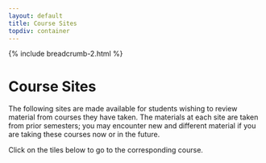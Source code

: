 ```yaml
---
layout: default
title: Course Sites
topdiv: container
---
```

{% include breadcrumb-2.html %}

# Course Sites

The following sites are made available for students wishing to review material from courses they have taken. The materials at each site are taken from prior semesters; you may encounter new and different material if you are taking these courses now or in the future.

Click on the tiles below to go to the corresponding course.

<div class="container-fluid">
    <div id="course_cards_div"></div>
</div>

<style>
    .course-card {
        min-width: 280px;
        max-width: 400px;
        flex: 1;
        margin: 10px;
    }
    
    #course_cards_div {
        display: flex;
        flex-wrap: wrap;
        justify-content: space-evenly;
        align-items: stretch;
        gap: 15px;
        padding: 20px 0;
    }
</style>

<script>
// Load course data when page loads
document.addEventListener('DOMContentLoaded', drawCourseCards);

async function drawCourseCards() {
    try {
        // Fetch the CSV file from the current server
        const response = await fetch('/descartes-modules/course-sites/descartes-courses.csv');
        if (!response.ok) {
            throw new Error(`HTTP error! status: ${response.status}`);
        }
        
        const csvText = await response.text();
        const rows = csvText.trim().split('\n');
        
        const div = document.getElementById('course_cards_div');
        let cardsHTML = '';

        // Process each row (name, url, fullname, desc)
        for (const row of rows) {
            if (row.trim() === '') continue; // Skip empty rows
            
            // More robust CSV parsing to handle commas in quoted fields
            const csvRegex = /,(?=(?:(?:[^"]*"){2})*[^"]*$)/;
            const fields = row.split(csvRegex).map(field => field.trim().replace(/^"|"$/g, ''));
            const [name, url, fullname, desc] = fields;
            
            if (name && url) {
                // Generate course card with flexible layout
                cardsHTML += `
                    <div class="course-card">
                        <div class="card h-100">
                            <div class="card-body">
                                <a href="${url}" class="text-decoration-none">
                                    <h4 class="text-center mb-0">${name}</h4>
                                    <h3 class="text-center mt-2">${fullname}</h3>
                                    <p class="card-text">${desc}</p>
                                </a>
                            </div>
                        </div>
                    </div>`;
            }
        }

        div.innerHTML = cardsHTML;
        
        // Add resize listener to optimize layout
        window.addEventListener('resize', () => {
            clearTimeout(window.resizeTimer);
            window.resizeTimer = setTimeout(() => {
                // Force re-layout on resize
                div.style.display = 'none';
                div.offsetHeight; // Trigger reflow
                div.style.display = 'flex';
            }, 250);
        });
        
    } catch (error) {
        console.error('Error loading course data:', error);
        document.getElementById('course_cards_div').innerHTML = 
            '<p class="text-center text-muted">Error loading course data. Please try again later.</p>';
    }
}
</script>
